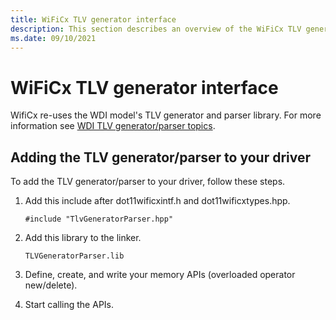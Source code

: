 ```yaml
---
title: WiFiCx TLV generator interface
description: This section describes an overview of the WiFiCx TLV generator interface
ms.date: 09/10/2021
---
```


# WiFiCx TLV generator interface

WifiCx re-uses the WDI model's TLV generator and parser library. For more information see [WDI TLV generator/parser topics](../network/wdi-tlv-generator-parser.md).

## Adding the TLV generator/parser to your driver


To add the TLV generator/parser to your driver, follow these steps.

1.  Add this include after dot11wificxintf.h and dot11wificxtypes.hpp.

    `#include "TlvGeneratorParser.hpp"`

2.  Add this library to the linker.

    `TLVGeneratorParser.lib`

3.  Define, create, and write your memory APIs (overloaded operator new/delete).

4.  Start calling the APIs.

 

 





